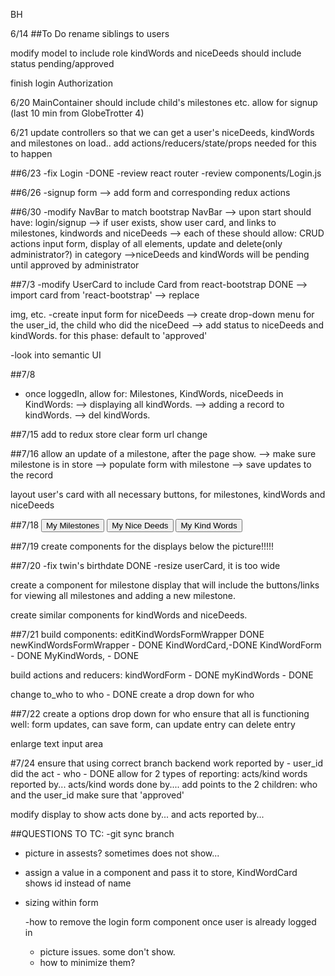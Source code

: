BH

6/14
##To Do
  rename siblings to users

  modify model to include role
  kindWords and niceDeeds should include status pending/approved

  finish login Authorization

6/20
  MainContainer should include child's milestones etc.
  allow for signup
  (last 10 min from GlobeTrotter 4)

6/21
update controllers
so that we can get a user's niceDeeds, kindWords and milestones on load..
add actions/reducers/state/props needed for this to happen


##6/23
-fix Login -DONE
-review react router
-review components/Login.js  

##6/26
-signup form
  --> add form and corresponding redux actions

##6/30
-modify NavBar to match bootstrap NavBar
  --> upon start should have: login/signup
  --> if user exists, show user card, and links to milestones, kindwords and niceDeeds
  --> each of these should allow: CRUD actions input form, display of all elements, update and delete(only administrator?)
  in category
  -->niceDeeds and kindWords will be pending until approved by administrator

##7/3
-modify UserCard to include Card from react-bootstrap      DONE
  --> import card from 'react-bootstrap'
  --> replace <div> img, etc.
-create input form for niceDeeds
  --> create drop-down menu for the user_id, the child who did the niceDeed
  --> add status to niceDeeds and kindWords. for this phase: default to 'approved'

-look into semantic UI

##7/8
- once loggedIn, allow for:
Milestones, KindWords, niceDeeds
in KindWords:
  --> displaying all kindWords.
  --> adding a record to kindWords.
  --> del kindWords.

##7/15
  add to redux store
  clear form
  url change

##7/16
  allow an update of a milestone, after the page show.
  --> make sure milestone is in store
  --> populate form with milestone
  --> save updates to the record

  layout user's card with all necessary buttons, for milestones, kindWords and niceDeeds


##7/18
<Button variant="outline-secondary">My Milestones</Button>
<Button variant="outline-secondary">My Nice Deeds</Button>
<Button variant="outline-secondary">My Kind Words</Button>


##7/19
create components for the displays below the picture!!!!!

##7/20
-fix twin's birthdate DONE
-resize userCard, it is too wide

create a component for milestone display that will include the buttons/links
for viewing all milestones and adding a new milestone.

create similar components for kindWords and niceDeeds.

##7/21
build components:
editKindWordsFormWrapper DONE
newKindWordsFormWrapper - DONE
KindWordCard,-DONE
KindWordForm - DONE
MyKindWords, - DONE

build actions and reducers:
kindWordForm - DONE
myKindWords - DONE

change to_who to who - DONE
create a drop down for who

##7/22
create a options drop down for who
ensure that all is functioning well:
  form updates,
  can save form,
  can update entry
  can delete entry


enlarge text input area

#7/24
ensure that using correct branch
backend work
  reported by - user_id
  did the act - who - DONE
  allow for 2 types of reporting: acts/kind words reported by...
                                  acts/kind words done by....
  add points to the 2 children: who and the user_id
      make sure that 'approved'


modify display to show acts done by...
                   and acts reported by...

##QUESTIONS TO TC:
  -git sync branch
  - picture in assests? sometimes does not show...
  
- assign a value in a component and pass it to store, KindWordCard shows id instead of name
- sizing within form

  -how to remove the login form component once user is already logged in
  - picture issues. some don't show.
  - how to minimize them?
